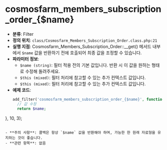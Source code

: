 # cosmosfarm_members_subscription_order_{$name}

- **분류**: Filter
- **정의 위치**: `class/Cosmosfarm_Members_Subscription_Order.class.php:21`
- **실행 지점**: Cosmosfarm_Members_Subscription_Order::__get() 메서드 내부에서 `$name` 값을 반환하기 전에 호출되어 최종 값을 조정할 수 있습니다.
- **파라미터 정보**:
  - `$name (string)`: 필터 적용 전의 기본 값입니다. 반환 시 이 값을 원하는 형태로 수정해 돌려주세요.
  - `$this (mixed)`: 필터 처리에 참고할 수 있는 추가 컨텍스트 값입니다.
  - `$this (mixed)`: 필터 처리에 참고할 수 있는 추가 컨텍스트 값입니다.
- **예제 코드**:
  ```php
  add_filter('cosmosfarm_members_subscription_order_{$name}', function($name, $this, $this) {
    // 값 수정
    return $name;
}, 10, 3);
  ```

- **주의 사항**: 콜백은 항상 `$name` 값을 반환해야 하며, 가능한 한 원래 자료형을 유지하는 것이 좋습니다.
- **관련 항목**: 없음
